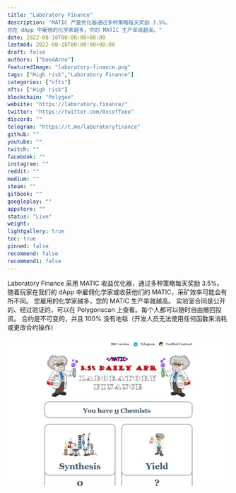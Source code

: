 ```yaml
---
title: "Laboratory Finance"
description: "MATIC 产量优化器通过多种策略每天奖励 3.5%。
你在 dApp 中雇佣的化学家越多，你的 MATIC 生产率就越高。"
date: 2022-08-18T00:00:00+08:00
lastmod: 2022-08-18T00:00:00+08:00
draft: false
authors: ["boodArno"]
featuredImage: "laboratory-finance.png"
tags: ["High risk","Laboratory Finance"]
categories: ["nfts"]
nfts: ["High risk"]
blockchain: "Polygon"
website: "https://laboratory.finance/"
twitter: "https://twitter.com/0xcoffeee"
discord: ""
telegram: "https://t.me/laboratoryfinance"
github: ""
youtube: ""
twitch: ""
facebook: ""
instagram: ""
reddit: ""
medium: ""
steam: ""
gitbook: ""
googleplay: ""
appstore: ""
status: "Live"
weight: 
lightgallery: true
toc: true
pinned: false
recommend: false
recommend1: false
---
```

Laboratory Finance 采用 MATIC 收益优化器，通过多种策略每天奖励 3.5%。
随着玩家在我们的 dApp 中雇佣化学家或收获他们的 MATIC，采矿效率可能会有所不同。
您雇用的化学家越多，您的 MATIC 生产率就越高。
实验室合同是公开的、经过验证的，可以在 Polygonscan 上查看。每个人都可以随时自由撤回投资。
合约是不可变的，并且 100% 没有地毯（开发人员无法使用任何函数来消耗或更改合约操作）

![laboratoryfinance-dapp-high-risk-matic-image1_8b5bae76c3e2c21d01e7b0bb49fb9a19](laboratoryfinance-dapp-high-risk-matic-image1_8b5bae76c3e2c21d01e7b0bb49fb9a19.png)